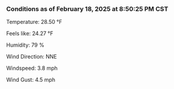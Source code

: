 ### Conditions as of February 18, 2025 at 8:50:25 PM CST 

Temperature: 28.50 &deg;F

Feels like: 24.27 &deg;F

Humidity: 79 %

Wind Direction: NNE

Windspeed: 3.8 mph

Wind Gust: 4.5 mph

